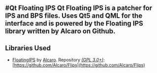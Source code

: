 #Qt Floating IPS
Qt Floating IPS is a patcher for IPS and BPS files. Uses Qt5 and QML for the interface and is powered by the Floating IPS library written by Alcaro on Github.
---
## Libraries Used
+ [FloatingIPS](https://github.com/Alcaro/Flips) by [Alcaro](https://github.com/Alcaro). Repository [*(GPL 3.0+)*](https://raw.githubusercontent.com/Alcaro/Flips/master/COPYING.gpl3): [https://github.com/Alcaro/Flips](https://github.com/Alcaro/Flips)
